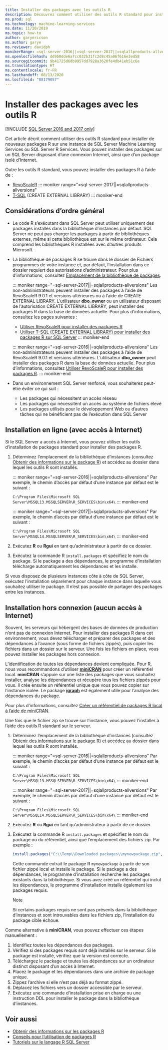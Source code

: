 ```yaml
---
title: Installer des packages avec les outils R
description: Découvrez comment utiliser des outils R standard pour installer de nouveaux packages R sur une instance de SQL Server Machine Learning Services ou SQL Server R Services.
ms.prod: sql
ms.technology: machine-learning-services
ms.date: 11/20/2019
ms.topic: how-to
author: garyericson
ms.author: garye
ms.reviewer: davidph
monikerRange: =sql-server-2016||=sql-server-2017||=sqlallproducts-allversions
ms.openlocfilehash: dd9b0dde6a7cc032b31fc2d8c45a06f616e3ed58
ms.sourcegitcommit: 9b41725d6db9957dd7928a3620fe4db41eb51c6e
ms.translationtype: HT
ms.contentlocale: fr-FR
ms.lasthandoff: 08/13/2020
ms.locfileid: "88179057"
---
```

# <a name="install-packages-with-r-tools"></a>Installer des packages avec les outils R

[!INCLUDE [SQL Server 2016 and 2017 only](../../includes/applies-to-version/sqlserver2016-2017-only.md)]

Cet article décrit comment utiliser des outils R standard pour installer de nouveaux packages R sur une instance de SQL Server Machine Learning Services ou SQL Server R Services. Vous pouvez installer des packages sur un SQL Server disposant d’une connexion Internet, ainsi que d’un package isolé d’Internet.

Outre les outils R standard, vous pouvez installer des packages R à l’aide de :

+ [RevoScaleR](install-r-packages-with-revoscaler.md)
::: moniker range="=sql-server-2017||=sqlallproducts-allversions"
+ [T-SQL](install-r-packages-with-tsql.md) (CREATE EXTERNAL LIBRARY)
::: moniker-end

## <a name="general-considerations"></a>Considérations d’ordre général

+ Le code R s’exécutant dans SQL Server peut utiliser uniquement des packages installés dans la bibliothèque d’instances par défaut. SQL Server ne peut pas charger les packages à partir de bibliothèques externes, même si cette bibliothèque est sur le même ordinateur.
Cela comprend les bibliothèques R installées avec d’autres produits Microsoft.

+ La bibliothèque de packages R se trouve dans le dossier de Fichiers programmes de votre instance et, par défaut, l’installation dans ce dossier requiert des autorisations d’administrateur. Pour plus d’informations, consultez [Emplacement de la bibliothèque de packages](../package-management/r-package-information.md#default-r-library-location).

  ::: moniker range="=sql-server-2017||=sqlallproducts-allversions"
  Les non-administrateurs peuvent installer des packages à l’aide de RevoScaleR 9.0.1 et versions ultérieures ou à l’aide de CREATE EXTERNAL LIBRARY. L’utilisateur **dbo_owner** ou un utilisateur disposant de l’autorisation CREATE EXTERNAL LIBRARY, peut installer des packages R dans la base de données actuelle. Pour plus d'informations, consultez les pages suivantes :
  + [Utiliser RevoScaleR pour installer des packages R](install-r-packages-with-revoscaler.md)
  + [Utiliser T-SQL (CREATE EXTERNAL LIBRARY) pour installer des packages R sur SQL Server](install-r-packages-with-tsql.md)
  ::: moniker-end

  ::: moniker range="=sql-server-2016||=sqlallproducts-allversions"
  Les non-administrateurs peuvent installer des packages à l’aide de RevoScaleR 9.0.1 et versions ultérieures. L’utilisateur **dbo_owner** peut installer des packages R dans la base de données actuelle. Pour plus d’informations, consultez [Utiliser RevoScaleR pour installer des packages R](install-r-packages-with-revoscaler.md).
  ::: moniker-end

+ Dans un environnement SQL Server renforcé, vous souhaiterez peut-être éviter ce qui suit :
  + Les packages qui nécessitent un accès réseau
  + Les packages qui nécessitent un accès au système de fichiers élevé
  + Les packages utilisés pour le développement Web ou d’autres tâches qui ne bénéficient pas de l’exécution dans SQL Server

## <a name="online-installation-with-internet-access"></a>Installation en ligne (avec accès à Internet)

Si le SQL Server a accès à Internet, vous pouvez utiliser les outils d’installation de packages standard pour installer des packages R.

1. Déterminez l’emplacement de la bibliothèque d’instances (consultez [Obtenir des informations sur le package R](../package-management/r-package-information.md)) et accédez au dossier dans lequel les outils R sont installés.

   ::: moniker range="=sql-server-2016||=sqlallproducts-allversions"
   Par exemple, le chemin d’accès par défaut d’une instance par défaut est le suivant :

   `C:\Program Files\Microsoft SQL Server\MSSQL13.MSSQLSERVER\R_SERVICES\bin\x64\`
   ::: moniker-end

   ::: moniker range="=sql-server-2017||=sqlallproducts-allversions"
   Par exemple, le chemin d’accès par défaut d’une instance par défaut est le suivant :

   `C:\Program Files\Microsoft SQL Server\MSSQL14.MSSQLSERVER\R_SERVICES\bin\x64\`
   ::: moniker-end

1. Exécutez **R** ou **Rgui** en tant qu’administrateur à partir de ce dossier.

1. Exécutez la commande R `install.packages` et spécifiez le nom du package. Si le package a des dépendances, le programme d’installation télécharge automatiquement les dépendances et les installe.

Si vous disposez de plusieurs instances côte à côte de SQL Server, exécutez l’installation séparément pour chaque instance dans laquelle vous souhaitez utiliser le package. Il n’est pas possible de partager des packages entre les instances.

## <a name="offline-installation-no-internet-access"></a><a name = "bkmk_offlineInstall"></a> Installation hors connexion (aucun accès à Internet)

Souvent, les serveurs qui hébergent des bases de données de production n’ont pas de connexion Internet. Pour installer des packages R dans cet environnement, vous devez télécharger et préparer des packages et des dépendances à l’avance (sous forme de fichiers zippés), puis copier les fichiers dans un dossier sur le serveur. Une fois les fichiers en place, vous pouvez installer les packages hors connexion.

L’identification de toutes les dépendances devient compliquée. Pour R, nous vous recommandons d’utiliser [**miniCRAN**](https://andrie.github.io/miniCRAN/) pour créer un référentiel local.
**miniCRAN** s’appuie sur une liste des packages que vous souhaitez installer, analyse les dépendances et récupère tous les fichiers zippés pour vous. Il crée ensuite un référentiel unique que vous pouvez copier sur l’instance isolée. Le package [**igraph**](https://igraph.org/r/) est également utile pour l’analyse des dépendances du package.

Pour plus d’informations, consultez [Créer un référentiel de packages R local à l’aide de miniCRAN](create-a-local-package-repository-using-minicran.md).

Une fois que le fichier zip se trouve sur l’instance, vous pouvez l’installer à l’aide des outils R standard sur le serveur.

1. Déterminez l’emplacement de la bibliothèque d’instances (consultez [Obtenir des informations sur le package R](../package-management/r-package-information.md)) et accédez au dossier dans lequel les outils R sont installés. 

   ::: moniker range="=sql-server-2016||=sqlallproducts-allversions"
   Par exemple, le chemin d’accès par défaut d’une instance par défaut est le suivant :

   `C:\Program Files\Microsoft SQL Server\MSSQL13.MSSQLSERVER\R_SERVICES\bin\x64\`
   ::: moniker-end

   ::: moniker range="=sql-server-2017||=sqlallproducts-allversions"
   Par exemple, le chemin d’accès par défaut d’une instance par défaut est le suivant :

   `C:\Program Files\Microsoft SQL Server\MSSQL14.MSSQLSERVER\R_SERVICES\bin\x64\`
   ::: moniker-end

1. Exécutez **R** ou **Rgui** en tant qu’administrateur à partir de ce dossier.

1. Exécutez la commande R `install.packages` et spécifiez le nom du package ou du référentiel, ainsi que l’emplacement des fichiers zip. Par exemple :

   ```R
   install.packages("C:\\Temp\\Downloaded packages\\mynewpackage.zip", repos=NULL)
   ```

   Cette commande extrait le package R `mynewpackage` à partir de son fichier zippé local et installe le package. Si le package a des dépendances, le programme d’installation recherche les packages existants dans la bibliothèque. Si vous avez créé un référentiel qui inclut les dépendances, le programme d’installation installe également les packages requis.

   > [!NOTE]
   > Si certains packages requis ne sont pas présents dans la bibliothèque d’instances et sont introuvables dans les fichiers zip, l’installation du package cible échoue.

Comme alternative à **miniCRAN**, vous pouvez effectuer ces étapes manuellement :

1. Identifiez toutes les dépendances des packages.
1. Vérifiez si des packages requis sont déjà installés sur le serveur. Si le package est installé, vérifiez que la version est correcte.
1. Téléchargez le package et toutes les dépendances sur un ordinateur distinct disposant d’un accès à Internet.
1. Placez le package et les dépendances dans une archive de package unique.
1. Zippez l’archive si elle n’est pas déjà au format zippé.
1. Déplacez les fichiers vers un dossier accessible par le serveur.
1. Exécutez une commande d’installation prise en charge ou une instruction DDL pour installer le package dans la bibliothèque d’instances.

## <a name="see-also"></a>Voir aussi

+ [Obtenir des informations sur les packages R](r-package-information.md)
+ [Conseils pour l’utilisation de packages R](tips-for-using-r-packages.md)
+ [Tutoriels sur le langage R SQL Server](../tutorials/sql-server-r-tutorials.md)

